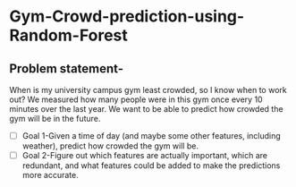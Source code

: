 # Gym-Crowd-prediction-using-Random-Forest

## Problem statement-
When is my university campus gym least crowded, so I know when to work out? We measured how many people were in this gym once every 10 minutes over the last year. We want to be able to predict how crowded the gym will be in the future.

 - [ ] Goal 1-Given a time of day (and maybe some other features, including weather), predict how crowded the gym will be.
 - [ ] Goal 2-Figure out which features are actually important, which are redundant, and what features could be added to make the predictions more accurate.
